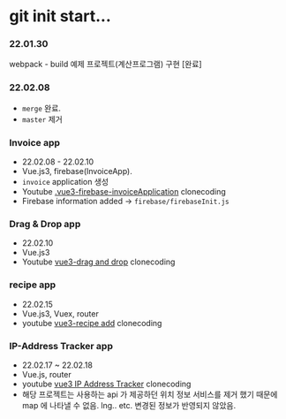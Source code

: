 # git init start...

### 22.01.30
webpack - build 예제 프로젝트(계산프로그램) 구현 [완료]

### 22.02.08
- `merge` 완료.
- `master` 제거

### Invoice app
- 22.02.08 - 22.02.10<br>
- Vue.js3, firebase(InvoiceApp).<br>
- `invoice` application 생성<br>
- Youtube <a href="https://www.youtube.com/watch?v=vsJtN54aA7w&t=3735">.vue3-firebase-invoiceApplication</a> clonecoding<br>
- Firebase information added -> `firebase/firebaseInit.js`<br>


### Drag & Drop app
- 22.02.10 <br>
- Vue.js3
- Youtube <a href="https://www.youtube.com/watch?v=wWKhKPN_Pmw&list=PLVJZjCprNXtWiH6U2q4A1pfxHVqdHMAlt&index=3">vue3-drag and drop</a> clonecoding <br>


### recipe app
- 22.02.15 <br>
- Vue.js3, Vuex, router <br>
- youtube <a href="https://www.youtube.com/watch?v=EfIwxy3Qumc">vue3-recipe add</a> clonecoding <br>


### IP-Address Tracker app
- 22.02.17 ~ 22.02.18<br>
- Vue.js, router <br>
- youtube <a href="https://www.youtube.com/watch?v=z-hhIrLqYM0">vue3 IP Address Tracker</a> clonecoding<br>
- 해당 프로젝트는 사용하는 api 가 제공하던 위치 정보 서비스를 제거 했기 때문에 map 에 나타낼 수 없음. lng.. etc. 변경된  정보가 반영되지 않았음. 
